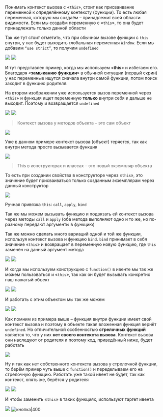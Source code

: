 
Понимать контекст вызова с «`this`», стоит как присваивание переменной к определённому контексту (функции). То есть любая переменная, которую мы создаём – принадлежит всей области видимости. Если мы создаём переменную с «`this`», то она будет принадлежать только данной области

Так же тут стоит отметить, что при обычном вызове функции с `this` внутри, у нас будет выходить глобальная переменная `Window`. Если мы добавим `“use strict”`, то получим `undefined`

![](_png/Pasted%20image%2020220909175837.png)
![](_png/Pasted%20image%2020220909175842.png)

И тут представлен пример, когда мы используем «**this**» и избегаем его. Благодаря «**замыканию функции**» в обычной ситуации (первый скрин) у нас переменные ищутся сначала внутри самой функции, потом поиск заходит в функцию родителя.

На втором изображении уже используется вызов переменной через «`this`» и функция ищет переменную **только** внутри себя и дальше не выходит. Поэтому и возвращается `undefined`

![](_png/Pasted%20image%2020220909175848.png)
![](_png/Pasted%20image%2020220909175853.png)

> Контекст вызова у методов объекта – это сам объект

![](_png/Pasted%20image%2020220909175859.png)

Уже в данном примере контекст вызова (объект) теряется, так как внутри метода просто вызывается функция

![](_png/Pasted%20image%2020220909175907.png)

> This в конструкторах и классах – это новый экземпляр объекта

То есть при создании свойства в конструкторе через «`this`», это значение будет присваиваться только созданным экземплярам через данный конструктор

![](_png/Pasted%20image%2020220909175912.png)

Ручная привязка `this`: `call`, `apply`, `bind`

Так же мы можем вызывать функцию и подвязать ей контекст вызова через методы `call` и `apply` (оба метода выполняют одно и то же, но по-разному передают аргументы в функцию)

Так же можно сделать много вариаций одной и той же функции, используя контекст вызова и функцию `bind`. `bind` принимает в себя значение «`this`» и возвращает в переменную новую функцию, где `this` заменён на данный аргумент метода

![](_png/Pasted%20image%2020220909175922.png)
![](_png/Pasted%20image%2020220909175927.png)

И когда мы используем конструкцию с `function()` в ивенте мы так же можем пользоваться и «`this`», так как он будет вызывать конкретно наш нажатый объект

![](_png/Pasted%20image%2020220909175933.png)
![](_png/Pasted%20image%2020220909175937.png)

И работать с этим объектом мы так же можем

![](_png/Pasted%20image%2020220909175942.png)
![](_png/Pasted%20image%2020220909175949.png)

Как помним из примера выше – функция внутри функции имеет свой контекст вызова и поэтому в объекте такая вложенная функция вернёт `undefined`. Но отличительной особенностью **стрелочных функций** является то, что у них **нет своего контекста вызова**. Контекст вызова они наследуют от родителя и поэтому код, приведённый ниже, будет работать

![](_png/Pasted%20image%2020220909180012.png)

Ну и так как нет собственного контекста вызова у стрелочной функции, то берём пример чуть выше с `function()` и переделываем его на стрелочную функцию. Работать уже такой ивент не будет, так как контекст, опять же, берётся у родителя

![](_png/Pasted%20image%2020220909180018.png)
![](_png/Pasted%20image%2020220909180022.png)

И чтобы заменить «`this`» в таких функциях, используют таргет ивента

![](_png/Pasted%20image%2020220909180027.png)
![кнопка|400](_png/Pasted%20image%2020220909180044.png)